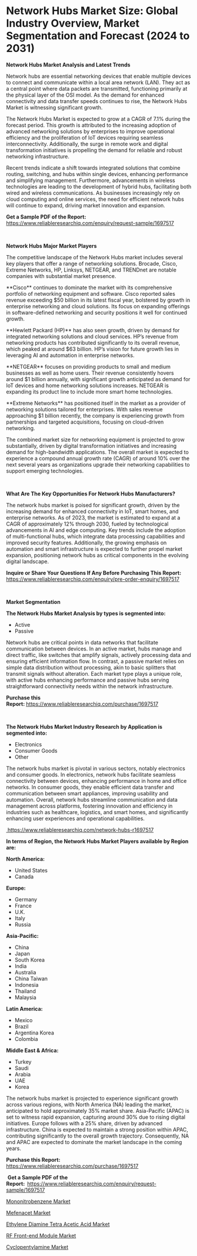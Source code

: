 <p><h1>Network Hubs Market Size: Global Industry Overview, Market Segmentation and Forecast (2024 to 2031)</h1></p><p><strong>Network Hubs Market Analysis and Latest Trends</strong></p>
<p><p>Network hubs are essential networking devices that enable multiple devices to connect and communicate within a local area network (LAN). They act as a central point where data packets are transmitted, functioning primarily at the physical layer of the OSI model. As the demand for enhanced connectivity and data transfer speeds continues to rise, the Network Hubs Market is witnessing significant growth. </p><p>The Network Hubs Market is expected to grow at a CAGR of 7.1% during the forecast period. This growth is attributed to the increasing adoption of advanced networking solutions by enterprises to improve operational efficiency and the proliferation of IoT devices requiring seamless interconnectivity. Additionally, the surge in remote work and digital transformation initiatives is propelling the demand for reliable and robust networking infrastructure.</p><p>Recent trends indicate a shift towards integrated solutions that combine routing, switching, and hubs within single devices, enhancing performance and simplifying management. Furthermore, advancements in wireless technologies are leading to the development of hybrid hubs, facilitating both wired and wireless communications. As businesses increasingly rely on cloud computing and online services, the need for efficient network hubs will continue to expand, driving market innovation and expansion.</p></p>
<p><strong>Get a Sample PDF of the Report:&nbsp;</strong> <a href="https://www.reliableresearchiq.com/enquiry/request-sample/1697517?utm_campaign=1087&utm_medium=2&utm_source=Github&utm_content=ia&utm_term=12122024&utm_id=network-hubs">https://www.reliableresearchiq.com/enquiry/request-sample/1697517</a></p>
<p>&nbsp;</p>
<p><strong>Network Hubs Major Market Players</strong></p>
<p><p>The competitive landscape of the Network Hubs market includes several key players that offer a range of networking solutions. Brocade, Cisco, Extreme Networks, HP, Linksys, NETGEAR, and TRENDnet are notable companies with substantial market presence.</p><p>**Cisco** continues to dominate the market with its comprehensive portfolio of networking equipment and software. Cisco reported sales revenue exceeding $50 billion in its latest fiscal year, bolstered by growth in enterprise networking and cloud solutions. Its focus on expanding offerings in software-defined networking and security positions it well for continued growth.</p><p>**Hewlett Packard (HP)** has also seen growth, driven by demand for integrated networking solutions and cloud services. HP’s revenue from networking products has contributed significantly to its overall revenue, which peaked at around $63 billion. HP’s vision for future growth lies in leveraging AI and automation in enterprise networks.</p><p>**NETGEAR** focuses on providing products to small and medium businesses as well as home users. Their revenue consistently hovers around $1 billion annually, with significant growth anticipated as demand for IoT devices and home networking solutions increases. NETGEAR is expanding its product line to include more smart home technologies.</p><p>**Extreme Networks** has positioned itself in the market as a provider of networking solutions tailored for enterprises. With sales revenue approaching $1 billion recently, the company is experiencing growth from partnerships and targeted acquisitions, focusing on cloud-driven networking.</p><p>The combined market size for networking equipment is projected to grow substantially, driven by digital transformation initiatives and increasing demand for high-bandwidth applications. The overall market is expected to experience a compound annual growth rate (CAGR) of around 10% over the next several years as organizations upgrade their networking capabilities to support emerging technologies.</p></p>
<p>&nbsp;</p>
<p><strong>What Are The Key Opportunities For Network Hubs Manufacturers?</strong></p>
<p><p>The network hubs market is poised for significant growth, driven by the increasing demand for enhanced connectivity in IoT, smart homes, and enterprise networks. As of 2023, the market is estimated to expand at a CAGR of approximately 12% through 2030, fueled by technological advancements in AI and edge computing. Key trends include the adoption of multi-functional hubs, which integrate data processing capabilities and improved security features. Additionally, the growing emphasis on automation and smart infrastructure is expected to further propel market expansion, positioning network hubs as critical components in the evolving digital landscape.</p></p>
<p><strong>Inquire or Share Your Questions If Any Before Purchasing This Report:</strong> <a href="https://www.reliableresearchiq.com/enquiry/pre-order-enquiry/1697517?utm_campaign=1087&utm_medium=2&utm_source=Github&utm_content=ia&utm_term=12122024&utm_id=network-hubs">https://www.reliableresearchiq.com/enquiry/pre-order-enquiry/1697517</a></p>
<p>&nbsp;</p>
<p><strong>Market Segmentation</strong></p>
<p><strong>The Network Hubs Market Analysis by types is segmented into:</strong></p>
<p><ul><li>Active</li><li>Passive</li></ul></p>
<p><p>Network hubs are critical points in data networks that facilitate communication between devices. In an active market, hubs manage and direct traffic, like switches that amplify signals, actively processing data and ensuring efficient information flow. In contrast, a passive market relies on simple data distribution without processing, akin to basic splitters that transmit signals without alteration. Each market type plays a unique role, with active hubs enhancing performance and passive hubs serving straightforward connectivity needs within the network infrastructure.</p></p>
<p><strong>Purchase this Report:&nbsp;</strong><a href="https://www.reliableresearchiq.com/purchase/1697517?utm_campaign=1087&utm_medium=2&utm_source=Github&utm_content=ia&utm_term=12122024&utm_id=network-hubs">https://www.reliableresearchiq.com/purchase/1697517</a></p>
<p>&nbsp;</p>
<p><strong>The Network Hubs Market Industry Research by Application is segmented into:</strong></p>
<p><ul><li>Electronics</li><li>Consumer Goods</li><li>Other</li></ul></p>
<p><p>The network hubs market is pivotal in various sectors, notably electronics and consumer goods. In electronics, network hubs facilitate seamless connectivity between devices, enhancing performance in home and office networks. In consumer goods, they enable efficient data transfer and communication between smart appliances, improving usability and automation. Overall, network hubs streamline communication and data management across platforms, fostering innovation and efficiency in industries such as healthcare, logistics, and smart homes, and significantly enhancing user experiences and operational capabilities.</p></p>
<p><a href="https://www.reliableresearchiq.com/network-hubs-r1697517?utm_campaign=1087&utm_medium=2&utm_source=Github&utm_content=ia&utm_term=12122024&utm_id=network-hubs">&nbsp;https://www.reliableresearchiq.com/network-hubs-r1697517</a></p>
<p><strong>In terms of Region, the Network Hubs Market Players available by Region are:</strong></p>
<p>
    <p> <strong> North America: </strong>
        <ul>
            <li>United States</li>
            <li>Canada</li>
        </ul>
        </p> 
    <p> <strong> Europe: </strong>
        <ul>
            <li>Germany</li>
            <li>France</li>
            <li>U.K.</li>
            <li>Italy</li>
            <li>Russia</li>
        </ul>
        </p> 
    <p> <strong> Asia-Pacific: </strong>
        <ul>
            <li>China</li>
            <li>Japan</li>
            <li>South Korea</li>
            <li>India</li>
            <li>Australia</li>
            <li>China Taiwan</li>
            <li>Indonesia</li>
            <li>Thailand</li>
            <li>Malaysia</li>
        </ul>
        </p> 
    <p> <strong> Latin America: </strong>
        <ul>
            <li>Mexico</li>
            <li>Brazil</li>
            <li>Argentina Korea</li>
            <li>Colombia</li>
        </ul>
        </p> 
    <p> <strong> Middle East & Africa: </strong>
        <ul>
            <li>Turkey</li>
            <li>Saudi</li>
            <li>Arabia</li>
            <li>UAE</li>
            <li>Korea</li>
        </ul>
    </p>
    </p>
<p><p>The network hubs market is projected to experience significant growth across various regions, with North America (NA) leading the market, anticipated to hold approximately 35% market share. Asia-Pacific (APAC) is set to witness rapid expansion, capturing around 30% due to rising digital initiatives. Europe follows with a 25% share, driven by advanced infrastructure. China is expected to maintain a strong position within APAC, contributing significantly to the overall growth trajectory. Consequently, NA and APAC are expected to dominate the market landscape in the coming years.</p></p>
<p><strong>Purchase this Report: </strong><a href="https://www.reliableresearchiq.com/purchase/1697517?utm_campaign=1087&utm_medium=2&utm_source=Github&utm_content=ia&utm_term=12122024&utm_id=network-hubs">https://www.reliableresearchiq.com/purchase/1697517</a></p>
<p>&nbsp;<strong>Get a Sample PDF of the Report:&nbsp;&nbsp;</strong><a href="https://www.reliableresearchiq.com/enquiry/request-sample/1697517?utm_campaign=1087&utm_medium=2&utm_source=Github&utm_content=ia&utm_term=12122024&utm_id=network-hubs">https://www.reliableresearchiq.com/enquiry/request-sample/1697517</a></p>
<p><strong></strong></p>
<p><p><a href="https://www.linkedin.com/pulse/decoding-mononitrobenzene-market-dynamics-strategic-imperatives-jdcle?utm_campaign=1087&utm_medium=2&utm_source=Github&utm_content=ia&utm_term=12122024&utm_id=network-hubs">Mononitrobenzene Market</a></p><p><a href="https://www.linkedin.com/pulse/mefenacet-market-size-status-forecast-2024-2031-reportology-49z9c?utm_campaign=1087&utm_medium=2&utm_source=Github&utm_content=ia&utm_term=12122024&utm_id=network-hubs">Mefenacet Market</a></p><p><a href="https://www.linkedin.com/pulse/foreign-opportunities-market-dynamics-ethylene-diamine-tetra-dviae?utm_campaign=1087&utm_medium=2&utm_source=Github&utm_content=ia&utm_term=12122024&utm_id=network-hubs">Ethylene Diamine Tetra Acetic Acid Market</a></p><p><a href="https://github.com/ulyssacrayne00231/Market-Research-Report-List-1/blob/main/rf-front-end-module-market.md?utm_campaign=1087&utm_medium=2&utm_source=Github&utm_content=ia&utm_term=12122024&utm_id=network-hubs">RF Front-end Module Market</a></p><p><a href="https://www.linkedin.com/pulse/p-factrackr-ho6he?utm_campaign=1087&utm_medium=2&utm_source=Github&utm_content=ia&utm_term=12122024&utm_id=network-hubs">Cyclopentylamine Market</a></p></p>
